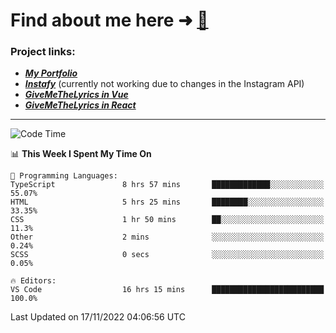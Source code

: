 # Find about me here ➜ [🧑](https://pauabella.dev)

### Project links:
- ***[My Portfolio](https://pauabella.dev)***
- ***[Instafy](https://instafy.me)*** (currently not working due to changes in the Instagram API)
- ***[GiveMeTheLyrics in Vue](https://lyrics.pauabella.dev)***
- ***[GiveMeTheLyrics in React](https://pauabella.dev/GiveMeTheLyrics)***

---
<!--START_SECTION:waka-->
![Code Time](http://img.shields.io/badge/Code%20Time-1%2C644%20hrs%2025%20mins-blue)

📊 **This Week I Spent My Time On** 

```text
💬 Programming Languages: 
TypeScript               8 hrs 57 mins       █████████████░░░░░░░░░░░░   55.07% 
HTML                     5 hrs 25 mins       ████████░░░░░░░░░░░░░░░░░   33.35% 
CSS                      1 hr 50 mins        ██░░░░░░░░░░░░░░░░░░░░░░░   11.3% 
Other                    2 mins              ░░░░░░░░░░░░░░░░░░░░░░░░░   0.24% 
SCSS                     0 secs              ░░░░░░░░░░░░░░░░░░░░░░░░░   0.05%

🔥 Editors: 
VS Code                  16 hrs 15 mins      █████████████████████████   100.0%

```


 Last Updated on 17/11/2022 04:06:56 UTC
<!--END_SECTION:waka-->
